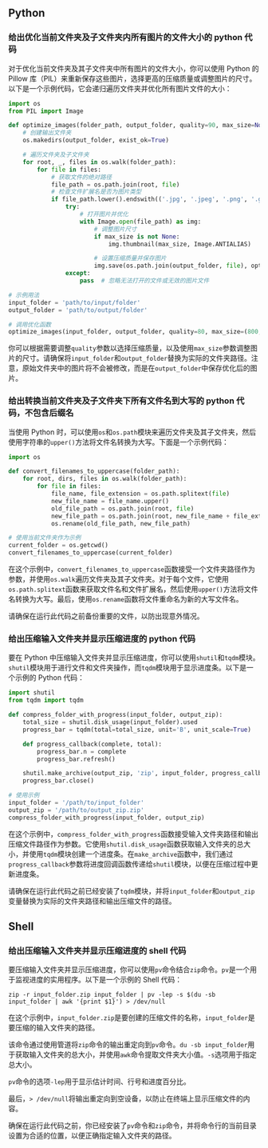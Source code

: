 
## Python

### 给出优化当前文件夹及子文件夹内所有图片的文件大小的 python 代码

对于优化当前文件夹及其子文件夹中所有图片的文件大小，你可以使用 Python 的 Pillow 库（PIL）来重新保存这些图片，选择更高的压缩质量或调整图片的尺寸。以下是一个示例代码，它会递归遍历文件夹并优化所有图片文件的大小：

```python
import os
from PIL import Image

def optimize_images(folder_path, output_folder, quality=90, max_size=None):
    # 创建输出文件夹
    os.makedirs(output_folder, exist_ok=True)

    # 遍历文件夹及子文件夹
    for root, _, files in os.walk(folder_path):
        for file in files:
            # 获取文件的绝对路径
            file_path = os.path.join(root, file)
            # 检查文件扩展名是否为图片类型
            if file_path.lower().endswith(('.jpg', '.jpeg', '.png', '.gif')):
                try:
                    # 打开图片并优化
                    with Image.open(file_path) as img:
                        # 调整图片尺寸
                        if max_size is not None:
                            img.thumbnail(max_size, Image.ANTIALIAS)

                        # 设置压缩质量并保存图片
                        img.save(os.path.join(output_folder, file), optimize=True, quality=quality)
                except:
                    pass  # 忽略无法打开的文件或无效的图片文件

# 示例用法
input_folder = 'path/to/input/folder'
output_folder = 'path/to/output/folder'

# 调用优化函数
optimize_images(input_folder, output_folder, quality=80, max_size=(800, 800))
```

你可以根据需要调整`quality`参数以选择压缩质量，以及使用`max_size`参数调整图片的尺寸。请确保将`input_folder`和`output_folder`替换为实际的文件夹路径。注意，原始文件夹中的图片将不会被修改，而是在`output_folder`中保存优化后的图片。

### 给出转换当前文件夹及子文件夹下所有文件名到大写的 python 代码，不包含后缀名

当使用 Python 时，可以使用`os`和`os.path`模块来遍历文件夹及其子文件夹，然后使用字符串的`upper()`方法将文件名转换为大写。下面是一个示例代码：

```python
import os

def convert_filenames_to_uppercase(folder_path):
    for root, dirs, files in os.walk(folder_path):
        for file in files:
            file_name, file_extension = os.path.splitext(file)
            new_file_name = file_name.upper()
            old_file_path = os.path.join(root, file)
            new_file_path = os.path.join(root, new_file_name + file_extension)
            os.rename(old_file_path, new_file_path)

# 使用当前文件夹作为示例
current_folder = os.getcwd()
convert_filenames_to_uppercase(current_folder)
```

在这个示例中，`convert_filenames_to_uppercase`函数接受一个文件夹路径作为参数，并使用`os.walk`遍历文件夹及其子文件夹。对于每个文件，它使用`os.path.splitext`函数来获取文件名和文件扩展名，然后使用`upper()`方法将文件名转换为大写。最后，使用`os.rename`函数将文件重命名为新的大写文件名。

请确保在运行此代码之前备份重要的文件，以防出现意外情况。

### 给出压缩输入文件夹并显示压缩进度的 python 代码

要在 Python 中压缩输入文件夹并显示压缩进度，你可以使用`shutil`和`tqdm`模块。`shutil`模块用于进行文件和文件夹操作，而`tqdm`模块用于显示进度条。以下是一个示例的 Python 代码：

```python
import shutil
from tqdm import tqdm

def compress_folder_with_progress(input_folder, output_zip):
    total_size = shutil.disk_usage(input_folder).used
    progress_bar = tqdm(total=total_size, unit='B', unit_scale=True)

    def progress_callback(complete, total):
        progress_bar.n = complete
        progress_bar.refresh()

    shutil.make_archive(output_zip, 'zip', input_folder, progress_callback=progress_callback)
    progress_bar.close()

# 使用示例
input_folder = '/path/to/input_folder'
output_zip = '/path/to/output_zip.zip'
compress_folder_with_progress(input_folder, output_zip)
```

在这个示例中，`compress_folder_with_progress`函数接受输入文件夹路径和输出压缩文件路径作为参数。它使用`shutil.disk_usage`函数获取输入文件夹的总大小，并使用`tqdm`模块创建一个进度条。在`make_archive`函数中，我们通过`progress_callback`参数将进度回调函数传递给`shutil`模块，以便在压缩过程中更新进度条。

请确保在运行此代码之前已经安装了`tqdm`模块，并将`input_folder`和`output_zip`变量替换为实际的文件夹路径和输出压缩文件的路径。

## Shell

### 给出压缩输入文件夹并显示压缩进度的 shell 代码

要压缩输入文件夹并显示压缩进度，你可以使用`pv`命令结合`zip`命令。`pv`是一个用于监视进度的实用程序。以下是一个示例的 Shell 代码：

```shell
zip -r input_folder.zip input_folder | pv -lep -s $(du -sb input_folder | awk '{print $1}') > /dev/null
```

在这个示例中，`input_folder.zip`是要创建的压缩文件的名称，`input_folder`是要压缩的输入文件夹的路径。

该命令通过使用管道将`zip`命令的输出重定向到`pv`命令。`du -sb input_folder`用于获取输入文件夹的总大小，并使用`awk`命令提取文件夹大小值。`-s`选项用于指定总大小。

`pv`命令的选项`-lep`用于显示估计时间、行号和进度百分比。

最后，`> /dev/null`将输出重定向到空设备，以防止在终端上显示压缩文件的内容。

确保在运行此代码之前，你已经安装了`pv`命令和`zip`命令，并将命令行的当前目录设置为合适的位置，以便正确指定输入文件夹的路径。
